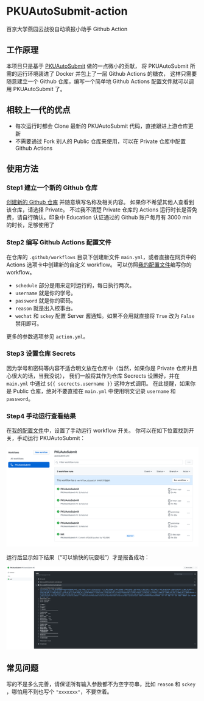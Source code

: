 # PKUAutoSubmit-action

百京大学燕园云战役自动填报小助手 Github Action

## 工作原理

本项目只是基于 [PKUAutoSubmit](https://github.com/Bruuuuuuce/PKUAutoSubmit) 做的一点微小的贡献，
将 PKUAutoSubmit 所需的运行环境装进了 Docker 并包上了一层 Github Actions 的糖衣，
这样只需要随意建立一个 Github 仓库，编写一个简单地 Github Actions 配置文件就可以调用 PKUAutoSubmit 了。

## 相较上一代的优点

- 每次运行时都会 Clone 最新的 PKUAutoSubmit 代码，直接跟进上游仓库更新
- 不需要通过 Fork 别人的 Public 仓库来使用，可以在 Private 仓库中配置 Github Actions

## 使用方法

### Step1 建立一个新的 Github 仓库

[创建新的 Github 仓库](https://github.com/new) 并随意填写名称及相关内容。
如果你不希望其他人查看到该仓库，请选择 Private。
不过我不清楚 Private 仓库的 Actions 运行时长是否免费，请自行确认。印象中 Education 认证通过的 Github 账户每月有 3000 min 的时长，足够使用了

### Step2 编写 Github Actions 配置文件

在仓库的 `.github/workflows` 目录下创建新文件 `main.yml`，或者直接在网页中的 Actions 选项卡中创建新的自定义 workflow。
可以仿照[我的配置文件](https://github.com/YOUSIKI/PKUAutoSubmit-Github-Action-Repo/blob/master/.github/workflows/autosubmit.yml)编写你的 workflow。

- `schedule` 部分是用来定时运行的，每日执行两次。
- `username` 就是你的学号。
- `password` 就是你的密码。
- `reason` 就是出入校事由。
- `wechat` 和 `sckey` 配置 Server 酱通知。如果不会用就直接将 `True` 改为 `False` 禁用即可。

更多的参数选项参见 `action.yml`。

### Step3 设置仓库 Secrets

因为学号和密码等内容不适合明文放在仓库中（当然，如果你是 Private 仓库并且心很大的话，当我没说），
我们一般将其作为仓库 Secrects 设置好，并在 `main.yml` 中通过 `${{ secrects.username }}` 这种方式调用。
在此提醒，如果你是 Public 仓库，绝对不要直接在 `main.yml` 中使用明文记录 `username` 和 `password`。

### Step4 手动运行查看结果

在[我的配置文件](https://github.com/YOUSIKI/PKUAutoSubmit-Github-Action-Repo/blob/master/.github/workflows/autosubmit.yml)中，设置了手动运行 workflow 开关。
你可以在如下位置找到开关，手动运行 PKUAutoSubmit：

![](images/workflow_dispatch.png)

运行后显示如下结果（“可以愉快的玩耍啦”）才是报备成功：

![](images/success.png)

## 常见问题

写的不是多么完善，请保证所有输入参数都不为空字符串，比如 `reason` 和 `sckey` ，哪怕用不到也写个 `"xxxxxxx"`，不要空着。
